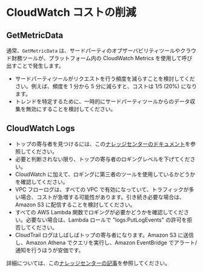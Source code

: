# CloudWatch コストの削減

## GetMetricData

通常、`GetMetricData` は、サードパーティのオブザーバビリティツールやクラウド財務ツールが、プラットフォーム内の CloudWatch Metrics を使用して呼び出すことで発生します。

- サードパーティツールがリクエストを行う頻度を減らすことを検討してください。例えば、頻度を 1 分から 5 分に減らすと、コストは 1/5 (20%) になります。
- トレンドを特定するために、一時的にサードパーティツールからのデータ収集を無効にすることを検討してください。

## CloudWatch Logs

- トップの寄与者を見つけるには、この[ナレッジセンターのドキュメント][log-article]を参照してください。
- 必要と判断されない限り、トップの寄与者のロギングレベルを下げてください。
- CloudWatch に加えて、ロギングに第三者のツールを使用しているかどうかを確認してください。
- VPC フローログは、すべての VPC で有効になっていて、トラフィックが多い場合、コストが急増する可能性があります。引き続き必要な場合は、Amazon S3 に配信することを検討してください。
- すべての AWS Lambda 関数でロギングが必要かどうかを確認してください。必要ない場合は、Lambda ロールで "logs:PutLogEvents" の許可を拒否してください。
- CloudTrail ログはしばしばトップの寄与者になります。Amazon S3 に送信し、Amazon Athena でクエリを実行し、Amazon EventBridge でアラート/通知を行うほうが安価です。

詳細については、この[ナレッジセンターの記事][article]を参照してください。

[article]: https://aws.amazon.com/premiumsupport/knowledge-center/cloudwatch-understand-and-reduce-charges/
[log-article]: https://aws.amazon.com/premiumsupport/knowledge-center/cloudwatch-logs-bill-increase/
